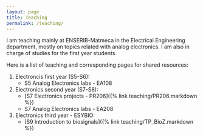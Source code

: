 ```yaml
---
layout: page
title: Teaching
permalink: /teaching/
---
```


I am teaching mainly at ENSERIB-Matmeca in the Electrical Engineering department, mostly on topics related with analog electronics. I am also in charge of studies for the first year students.

Here is a list of teaching and corresponding pages for shared resources:
1. Electroncis first year (S5-S6):
    - S5 Analog Electronics labs - EA108
2. Electronics second year (S7-S8):
    - [S7 Electronics projects - PR206]({% link teaching/PR206.markdown %})
    - S7 Analog Electronics labs - EA208
3. Electronics third year - ESYBIO:
   - [S9 Introduction to biosignals]({% link teaching/TP_BioZ.markdown %})



